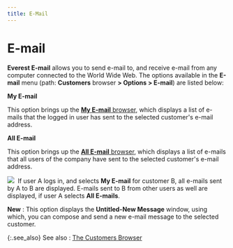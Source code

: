 ```yaml
---
title: E-Mail
---
```


# E-mail


**Everest E-mail** allows you to  send e-mail to, and receive e-mail from any computer connected to the  World Wide Web. The options available in the **E-mail** menu (path: **Customers** browser  **&gt; Options &gt; E-mail**) are  listed below:


**My E-mail**


This option brings up the [**My E-mail** browser]({{site.eml_chm}}/misc/my_e_mail_browser.html), which displays  a list of e-mails that the logged in user has sent to the selected customer's  e-mail address.


**All E-mail**


This option brings up the [**All E-mail** browser]({{site.eml_chm}}/misc/all_e_mail_browser.html), which displays  a list of e-mails that all users of the company have sent to the selected  customer's e-mail address.


![]({{site.mc_baseurl}}/img/example.gif)  If  user A logs in, and selects **My E-mail**  for customer B, all e-mails sent by A to B are displayed. E-mails  sent to B from other users as well are displayed, if user A selects **All E-mails**.


**New**
: This option displays the **Untitled-New 
 Message** window, using which, you can compose and send a new e-mail  message to the selected customer.


{:.see_also}
See also
: [The Customers  Browser]({{site.mc_baseurl}}/customers-browser/the_customer_browser.html)
